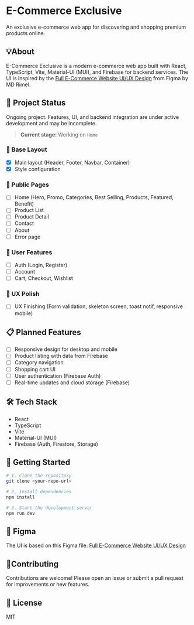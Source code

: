 
# E-Commerce Exclusive

An exclusive e-commerce web app for discovering and shopping premium products online.

## 💡About

E-Commerce Exclusive is a modern e-commerce web app built with React, TypeScript, Vite, Material-UI (MUI), and Firebase for backend services. The UI is inspired by the [Full E-Commerce Website UI/UX Design](https://www.figma.com/community/file/1219312065205187851) from Figma by MD Rimel.

## 🚧 Project Status

Ongoing project. Features, UI, and backend integration are under active development and may be incomplete.

> **Current stage:** Working on `Home`

### 🔹 Base Layout

- [x] Main layout (Header, Footer, Navbar, Container)
- [x] Style configuration

### 🔹 Public Pages

- [ ] Home (Hero, Promo, Categories, Best Selling, Products, Featured, Benefit)
- [ ] Product List
- [ ] Product Detail
- [ ] Contact
- [ ] About
- [ ] Error page

### 🔹 User Features

- [ ] Auth (Login, Register)
- [ ] Account
- [ ] Cart, Checkout, Wishlist

### 🔹 UX Polish

- [ ] UX Finishing (Form validation, skeleton screen, toast notif, responsive mobile)

## 📋 Planned Features

- [ ] Responsive design for desktop and mobile
- [ ] Product listing with data from Firebase
- [ ] Category navigation
- [ ] Shopping cart UI
- [ ] User authentication (Firebase Auth)
- [ ] Real-time updates and cloud storage (Firebase)

## 🛠️ Tech Stack

- React
- TypeScript
- Vite
- Material-UI (MUI)
- Firebase (Auth, Firestore, Storage)

## 🚀 Getting Started

```bash
# 1. Clone the repository
git clone <your-repo-url>

# 2. Install dependencies
npm install

# 3. Start the development server
npm run dev
```

## 🎨 Figma

The UI is based on this Figma file: [Full E-Commerce Website UI/UX Design](https://www.figma.com/design/mLGzNknh0Iljbq1Yoo4szo/Full-E-Commerce-Website-UI-UX-Design--Community-?node-id=1-3&p=f&t=vgZVno6XvZyh27CY-0)

## 🧍Contributing

Contributions are welcome! Please open an issue or submit a pull request for improvements or new features.

## 📄 License

MIT
